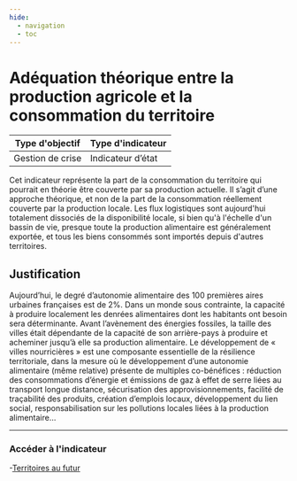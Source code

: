 ```yaml
---
hide:
  - navigation
  - toc
---
```

# Adéquation théorique entre la production agricole et la consommation du territoire 


|Type d'objectif|Type d'indicateur|
|--|--|
|Gestion de crise|Indicateur d’état|

Cet  indicateur  représente  la  part  de  la  consommation  du  territoire  qui  pourrait  en théorie être couverte par sa production actuelle. 
Il  s’agit  d’une  approche  théorique, et non de la part de la consommation réellement couverte  par  la  production  locale.  Les  flux  logistiques  sont  aujourd'hui  totalement dissociés  de  la  disponibilité  locale,  si  bien  qu'à  l'échelle  d'un  bassin  de  vie, presque toute  la  production  alimentaire  est  généralement  exportée,  et  tous  les  biens consommés sont importés depuis d'autres territoires.

## Justification

Aujourd’hui,  le  degré  d’autonomie  alimentaire  des  100  premières  aires  urbaines françaises  est  de  2%. Dans  un  monde  sous  contrainte,  la  capacité  à  produire localement les denrées alimentaires dont les habitants ont besoin sera déterminante. 
Avant  l’avènement  des  énergies  fossiles,  la  taille  des  villes  était  dépendante  de  la capacité  de  son  arrière-pays  à  produire  et  acheminer  jusqu’à  elle  sa  production alimentaire.
Le  développement  de  « villes  nourricières »  est  une  composante  essentielle  de  la résilience  territoriale,  dans  la  mesure  où  le  développement  d’une  autonomie alimentaire (même  relative)  présente de  multiples  co-bénéfices :  réduction  des consommations  d’énergie  et  émissions  de  gaz  à  effet  de  serre  liées  au  transport longue  distance,  sécurisation  des  approvisionnements,  facilité  de  traçabilité  des produits,  création  d’emplois locaux, développement du lien social, responsabilisation sur les pollutions locales liées à la production alimentaire… 

---

### Accéder à l'indicateur

-[Territoires au futur](https://territoiresaufutur.org/carte?indicator=souverainete_agricole&scale=epci)
